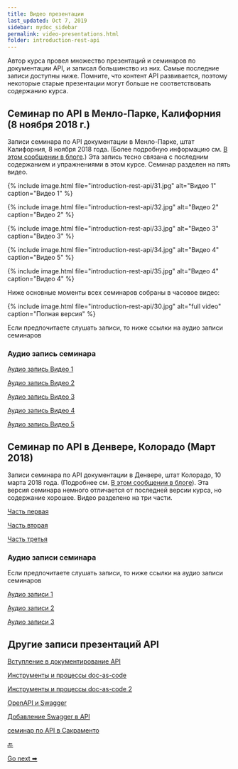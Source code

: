```yaml
---
title: Видео презентации
last_updated: Oct 7, 2019
sidebar: mydoc_sidebar
permalink: video-presentations.html
folder: introduction-rest-api
---
```


Автор курса провел множество презентаций и семинаров по документации API, и записал большинство из них. Самые последние записи доступны ниже. Помните, что контент API развивается, поэтому некоторые старые презентации могут больше не соответствовать содержанию курса.

<a name="menlopark"></a>
## Семинар по API в Менло-Парке, Калифорния (8 ноября 2018 г.)

Записи семинара по API документации в Менло-Парке, штат Калифорния, 8 ноября 2018 года. (Более подробную информацию см. [В этом сообщении в блоге](https://idratherbewriting.com/2018/10/31/upcoming-api-doc-workshop/).) Эта запись тесно связана с последним содержанием и упражнениями в этом курсе. Семинар разделен на пять видео.

<a name="video1"></a>
{% include image.html file="introduction-rest-api/31.jpg" alt="Видео 1" caption="Видео 1" %}



<a name="video2"></a>
{% include image.html file="introduction-rest-api/32.jpg" alt="Видео 2" caption="Видео 2" %}


<a name="video3"></a>
{% include image.html file="introduction-rest-api/33.jpg" alt="Видео 3" caption="Видео 3" %}

<a name="video4"></a>
{% include image.html file="introduction-rest-api/34.jpg" alt="Видео 4" caption="Видео 5" %}

<a name="video5"></a>
{% include image.html file="introduction-rest-api/35.jpg" alt="Видео 4" caption="Видео 4" %}

Ниже основные моменты всех семинаров собраны в часовое видео:

{% include image.html file="introduction-rest-api/30.jpg" alt="full video" caption="Полная версия" %}

Если предпочитаете слушать записи, то ниже ссылки на аудио записи семинаров

<a name="audio1"></a>
### Аудио запись семинара

[Аудио запись Видео 1](http://www.podtrac.com/pts/redirect.mp3/idratherassets.com/podcasts/menloapidoc/apidocvideo1.mp3)

[Аудио запись Видео 2](http://www.podtrac.com/pts/redirect.mp3/idratherassets.com/podcasts/menloapidoc/apidocvideo2.mp3)

[Аудио запись Видео 3](http://www.podtrac.com/pts/redirect.mp3/idratherassets.com/podcasts/menloapidoc/apidocvideo3.mp3)

[Аудио запись Видео 4](http://www.podtrac.com/pts/redirect.mp3/idratherassets.com/podcasts/menloapidoc/apidocvideo4.mp3)

[Аудио запись Видео 5](http://www.podtrac.com/pts/redirect.mp3/idratherassets.com/podcasts/menloapidoc/apidocvideo5.mp3)


<a name="denver"></a>
## Семинар по API в Денвере, Колорадо (Март 2018)

Записи семинара по API документации в Денвере, штат Колорадо, 10 марта 2018 года. (Подробнее см. [В этом сообщении в блоге](https://idratherbewriting.com/2018/03/12/api-documentation-workshop-in-denver/)). Эта версия семинара немного отличается от последней версии курса, но содержание хорошее. Видео разделено на три части.

<a name="part1"></a>

[Часть первая](https://youtu.be/Ivum3YbOWQ4)

<a name="part2"></a>
[Часть вторая](https://youtu.be/zV6m-6_j56w)

<a name="part3"></a>
[Часть третья](https://youtu.be/LSLg6Oy1OzM)

<a name="audio2"></a>
### Аудио записи семинара

Если предпочитаете слушать записи, то ниже ссылки на аудио записи семинаров

[Аудио записи 1](http://www.podtrac.com/pts/redirect.mp3/idratherassets.com/podcasts/denverapiworkshop_part1.mp3)

[Аудио записи 2](http://www.podtrac.com/pts/redirect.mp3/idratherassets.com/podcasts/denverapiworkshop_part2.mp3)

[Аудио записи 3](http://www.podtrac.com/pts/redirect.mp3/idratherassets.com/podcasts/denverapiworkshop_part3.mp3)

<a name="other"></a>
## Другие записи презентаций API

<a name="intro"></a>
[Вступление в документирование API](https://youtu.be/NawxzLB4aro)

<a name="doc-as-code"></a>
[Инструменты и процессы doc-as-code](https://youtu.be/__vSXJn-JQo)

[Инструменты и процессы doc-as-code 2](https://youtu.be/Z3e_38WS-2Q)

<a name="openapi"></a>
[OpenAPI и Swagger](https://youtu.be/gcDSL-8pkvU)

<a name="swagger"></a>
[Добавление Swagger в API](https://youtu.be/wC5hxY0RItQ)

<a name="sacramento"></a>
[семинар по API в Сакраменто](https://youtu.be/GerbihyUpdo)

[🔙](course-overview.html)

[Go next ➡](course-slides.html)
